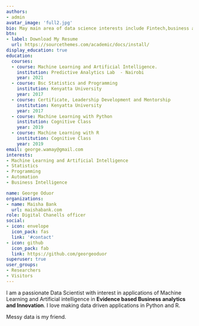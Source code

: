 ```yaml
---
authors:
- admin
avatar_image: 'full2.jpg'
bio: May main area of data science interests include Fintech,business and health.
btn:
- label: Download My Resume
  url: https://sourcethemes.com/academic/docs/install/
display_education: true
education:
  courses:
  - course: Machine Learning and Artificial Intelligence.
    institution: Predictive Analytics Lab  - Nairobi
    year: 2021 
  - course: Bsc Statistics and Programming
    institution: Kenyatta University
    year: 2017
  - course: Certificate, Leadership Development and Mentorship
    institution: Kenyatta University
    year: 2017
  - course: Machine Learning with Python
    institution: Cognitive Class
    year: 2019
  - course: Machine Learning with R
    institution: Cognitive Class
    year: 2019 
email: george.wamay@gmail.com
interests:
- Machine Learning and Artificial Intelligence
- Statistics
- Programming
- Automation
- Business Intelligence

name: George Oduor
organizations:
- name: Maisha Bank
  url: maishabank.com
role: Digital Chanells officer
social:
- icon: envelope
  icon_pack: fas
  link: '#contact'
- icon: github
  icon_pack: fab
  link: https://github.com/georgeoduor
superuser: true
user_groups:
- Researchers
- Visitors
---
```


I am a passionate Data Scientist with interest in applications of Machine Learning and Artificial intelligence in __Evidence based Business analytics and Innovation__. I love making data driven applications in Python and R. 

Messy data is my friend.
 